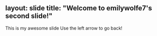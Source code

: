 layout: slide
title: "Welcome to emilywolfe7's second slide!"
---
This is my awesome slide
Use the left arrow to go back!
